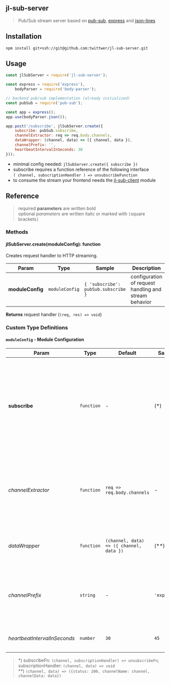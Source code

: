 ## jl-sub-server

> Pub/Sub stream server based on [pub-sub](https://github.com:twittwer/pub-sub), [express](https://github.com/expressjs/express) and [json-lines](https://github.com/thenativeweb/json-lines)

## Installation

`npm install git+ssh://git@github.com:twittwer/jl-sub-server.git`

## Usage

```javascript
const jlSubServer = require('jl-sub-server');

const express = require('express'),
    bodyParser = require('body-parser');

// backend pub/sub implementation (already initialized)
const pubSub = require('pub-sub');

const app = express();
app.use(bodyParser.json());

app.post('/subscribe', jlSubServer.create({
    subscribe: pubSub.subscribe,
    channelExtractor: req => req.body.channels,
    dataWrapper: (channel, data) => ({ channel, data }),
    channelPrefix: '',
    heartbeatIntervalInSeconds: 30
}));
```

- minimal config needed: `jlSubServer.create({ subscribe })`
- subscribe requires a function reference of the following interface  
    `( channel, subscriptionHandler ) => unsubscribeFunction`
- to consume the stream your frontend needs the [jl-sub-client](https://github.com:twittwer/jl-sub-client) module

## Reference

> required **parameters** are written bold  
> optional *parameters* are written italic or marked with `[`square brackets`]`  

### Methods

#### jlSubServer.create(moduleConfig): function

Creates request handler to  HTTP streaming.

| Param            | Type           | Sample                              | Description                                           |
| ---------------- | -------------- | ----------------------------------- | ----------------------------------------------------- |
| **moduleConfig** | `moduleConfig` | `{ 'subscribe': pubSub.subscribe }` | configuration of request handling and stream behavior |

**Returns** request handler (`(req, res) => void`)

### Custom Type Definitions

#### `moduleConfig` - Module Configuration

| Param                        | Type       | Default                                  | Sample       | Description                                                                                                                                                                      |
| ---------------------------- | ---------- | ---------------------------------------- | ------------ | -------------------------------------------------------------------------------------------------------------------------------------------------------------------------------- |
| **subscribe**                | `function` | -                                        | (*)          | reference to subscribe function, to access the underlying pub/sub system<br/>requires a signature like shown in the sample (e.g. [pub-sub](https://github.com:twittwer/pub-sub)) |
| *channelExtractor*           | `function` | `req => req.body.channels`               | -            | method to get an array of string out of the request, to determine which channels should be subscribed to                                                                         |
| *dataWrapper*                | `function` | `(channel, data) => ({ channel, data })` | (**)         | converter function to package channel data before sending it                                                                                                                     |
| *channelPrefix*              | `string`   | -                                        | `'exposed:'` | prefix to prepend channel names before subscribing to them in the internal pub/sub                                                                                               |
| *heartbeatIntervalInSeconds* | `number`   | `30`                                     | `45`         | interval for dispatch of heartbeat packages                                                                                                                                      |

> *) subscribeFn: `(channel, subscriptionHandler) => unsubscribeFn`; subscriptionHandler: `(channel, data) => void`  
> **) `(channel, data) => ({status: 200, channelName: channel, channelData: data})`  
